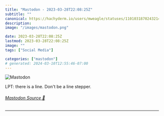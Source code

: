 ```yaml
---
title: "Mastodon - 2023-03-28T22:08:25Z"
subtitle: ""
canonical: https://hachyderm.io/users/mweagle/statuses/110103187024321419
description:
image: "/images/mastodon.png"

date: 2023-03-28T22:08:25Z
lastmod: 2023-03-28T22:08:25Z
image: ""
tags: ["Social Media"]

categories: ["mastodon"]
# generated: 2024-03-10T12:55:46-07:00
---
```

![Mastodon](/images/mastodon.png)

<p>LPT: there is a line. Don&#39;t be a line stepper.</p>


###### [Mastodon Source 🐘](https://hachyderm.io/@mweagle/110103187024321419)

___

